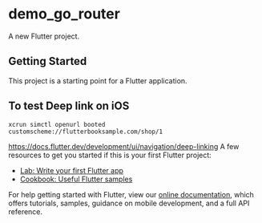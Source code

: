 # demo_go_router

A new Flutter project.

## Getting Started

This project is a starting point for a Flutter application.

## To test Deep link on iOS
```
xcrun simctl openurl booted customscheme://flutterbooksample.com/shop/1
```
https://docs.flutter.dev/development/ui/navigation/deep-linking
A few resources to get you started if this is your first Flutter project:

- [Lab: Write your first Flutter app](https://flutter.dev/docs/get-started/codelab)
- [Cookbook: Useful Flutter samples](https://flutter.dev/docs/cookbook)

For help getting started with Flutter, view our
[online documentation](https://flutter.dev/docs), which offers tutorials,
samples, guidance on mobile development, and a full API reference.
